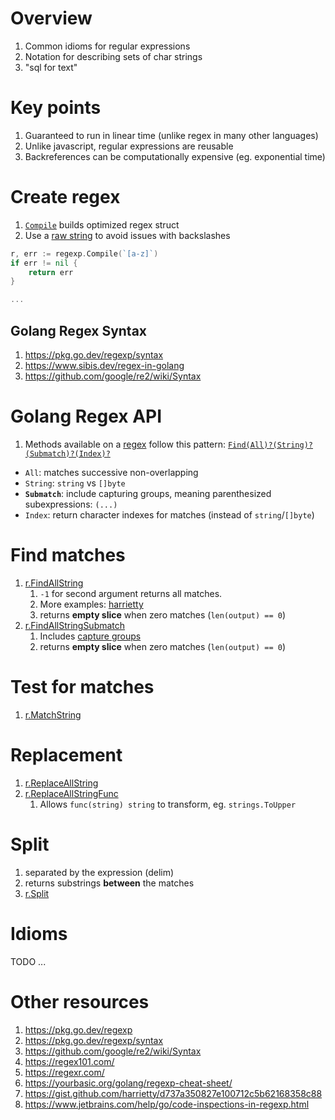 # Overview
1. Common idioms for regular expressions
1. Notation for describing sets of char strings
1. "sql for text"


# Key points
1. Guaranteed to run in linear time (unlike regex in many other languages)
1. Unlike javascript, regular expressions are reusable
1. Backreferences can be computationally expensive (eg. exponential time)


# Create regex
1. [`Compile`](https://pkg.go.dev/regexp#Compile) builds optimized regex struct
1. Use a [raw string](https://go.dev/ref/spec#String_literals) to avoid issues with backslashes
```go
r, err := regexp.Compile(`[a-z]`)
if err != nil {
    return err
}

...
```

## Golang Regex Syntax
1. https://pkg.go.dev/regexp/syntax
1. https://www.sibis.dev/regex-in-golang
1. https://github.com/google/re2/wiki/Syntax


# Golang Regex API
1. Methods available on a [regex](https://pkg.go.dev/regexp#Regexp) follow this pattern: [`Find(All)?(String)?(Submatch)?(Index)?`](https://pkg.go.dev/regexp#pkg-overview)
- `All`: matches successive non-overlapping
- `String`: `string` vs `[]byte`
- **`Submatch`**: include capturing groups, meaning parenthesized subexpressions: `(...)`
- `Index`: return character indexes for matches (instead of `string`/`[]byte`)


# Find matches
1. [r.FindAllString](https://pkg.go.dev/regexp#Regexp.FindAllString)
    1. `-1` for second argument returns all matches.
    1. More examples: [harrietty](https://gist.github.com/harrietty/d737a350827e100712c5b62168358c88#return-all-match-strings)
    1. returns **empty slice** when zero matches (`len(output) == 0`)
1. [r.FindAllStringSubmatch](https://pkg.go.dev/regexp#Regexp.FindAllStringSubmatch)
    1. Includes [capture groups](https://www.regular-expressions.info/brackets.html)
    1. returns **empty slice** when zero matches (`len(output) == 0`)


# Test for matches
1. [r.MatchString](https://pkg.go.dev/regexp#Regexp.MatchString)


# Replacement
1. [r.ReplaceAllString](https://pkg.go.dev/regexp#Regexp.ReplaceAllString)
1. [r.ReplaceAllStringFunc](https://pkg.go.dev/regexp#Regexp.ReplaceAllStringFunc)
    1. Allows `func(string) string` to transform, eg. `strings.ToUpper`

# Split
1. separated by the expression (delim)
1. returns substrings **between** the matches
1. [r.Split](https://pkg.go.dev/regexp#Regexp.Split)


# Idioms
TODO ...



# Other resources
1. https://pkg.go.dev/regexp
1. https://pkg.go.dev/regexp/syntax
1. https://github.com/google/re2/wiki/Syntax
1. https://regex101.com/
1. https://regexr.com/
1. https://yourbasic.org/golang/regexp-cheat-sheet/
1. https://gist.github.com/harrietty/d737a350827e100712c5b62168358c88
1. https://www.jetbrains.com/help/go/code-inspections-in-regexp.html
